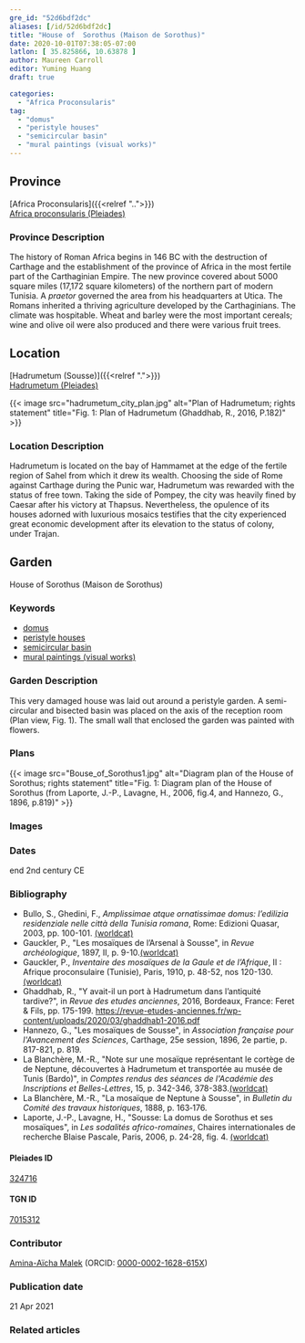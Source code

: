 ```yaml
---
gre_id: "52d6bdf2dc"
aliases: [/id/52d6bdf2dc]
title: "House of  Sorothus (Maison de Sorothus)"
date: 2020-10-01T07:38:05-07:00
latlon: [ 35.825866, 10.63878 ]
author: Maureen Carroll
editor: Yuming Huang
draft: true

categories:
  - "Africa Proconsularis"
tag:
  - "domus"
  - "peristyle houses"
  - "semicircular basin"
  - "mural paintings (visual works)"
---
```


## Province
[Africa Proconsularis]({{<relref "..">}}) \
[Africa proconsularis (Pleiades)](https://pleiades.stoa.org/places/991341)

### Province Description
The history of Roman Africa begins in 146 BC with the destruction of Carthage and the establishment of the province of Africa in the most fertile part of the Carthaginian Empire.  The new province covered about 5000 square miles (17,172 square kilometers) of the northern part of modern Tunisia.  A *praetor* governed the area from his headquarters at Utica.  The Romans inherited a thriving agriculture developed by the Carthaginians.  The climate was hospitable.  Wheat and barley were the most important cereals; wine and olive oil were also produced and there were various fruit trees.

## Location

[Hadrumetum (Sousse)]({{<relref ".">}}) \
[Hadrumetum (Pleiades)](https://pleiades.stoa.org/places/324716)

{{< image src="hadrumetum_city_plan.jpg" alt="Plan of Hadrumetum; rights statement" title="Fig. 1: Plan of Hadrumetum (Ghaddhab, R., 2016, P.182)" >}}

### Location Description
Hadrumetum is located on the bay of Hammamet at the edge of the fertile region of Sahel from which it drew its wealth.  Choosing the side of Rome against Carthage during the Punic war, Hadrumetum was rewarded with the status of free town. Taking the side of Pompey, the city was heavily fined by Caesar after his victory at Thapsus. Nevertheless, the opulence of its houses adorned with luxurious mosaics testifies that the city experienced great economic development after its elevation to the status of colony, under Trajan.

<!--## Sublocation-->

<!--
[AREA WITHIN LOCATION, LIKE “PALATINE HILL”](GEOREFERENCE LINK)
A sublocation is any area larger than an individual garden, but located within a location. I would always try to include a link to a controlled vocabulary here if possible. This ID may well be different from the Garden ID, e.g., Pompeii versus a Garden in one of the houses which has its own Pleiades ID.
-->

<!--### Sublocation Description-->

<!-- DESCRIPTION -->

## Garden
House of  Sorothus (Maison de Sorothus)

### Keywords
- [domus](http://vocab.getty.edu/page/aat/300005506)
- [peristyle houses](http://vocab.getty.edu/page/aat/300005452)
- [semicircular basin](#)
- [mural paintings (visual works)](http://vocab.getty.edu/page/aat/300033644)

<!-- [urban villas](#) -->

### Garden Description
This very damaged house was laid out around a peristyle garden. A semi-circular and bisected basin was placed on the axis of the reception room (Plan view, Fig. 1). The small wall that enclosed the garden was painted with flowers.



<!--### Maps
{{< image src="map_of_hadrementum.jpg" alt="Map of Hadrementum at hadrumetum; rights statement" title="Map: Map of Hadrementum. 1. House of Sorothus, 2. House of the arsenal and House of Vergil, 3. House of the masks, 4. House of the ostriches, 5. Balzan house, 6. House of the satyrs and of the Bacchae, 7. House at the catacomb of the Good Shepherd. (North is at the top; there is no scale.) Adapted from Amplissimae. (Rights statement)" >}}-->

### Plans


{{< image src="Bouse_of_Sorothus1.jpg" alt="Diagram plan of the House of Sorothus; rights statement" title="Fig. 1: Diagram plan of the House of Sorothus (from Laporte, J.-P., Lavagne, H., 2006, fig.4, and Hannezo, G., 1896, p.819)" >}}

### Images

<!--
{{< image src="FILENAME" alt="ALT_TEXT" title="CAPTION" >}}
-->

### Dates
end 2nd century CE
### Bibliography
- Bullo, S., Ghedini, F., *Amplissimae atque ornatissimae domus: l’edilizia residenziale nelle città della Tunisia romana*, Rome: Edizioni Quasar, 2003, pp. 100-101. [(worldcat)](http://www.worldcat.org/oclc/989088620)
- Gauckler, P., "Les mosaïques de l’Arsenal à Sousse", in *Revue archéologique*, 1897, II, p. 9-10.[(worldcat)](http://www.worldcat.org/oclc/5547381665)
- Gauckler, P., *Inventaire des mosaïques de la Gaule et de l’Afrique*, II : Afrique
proconsulaire (Tunisie), Paris, 1910, p. 48-52, nos 120-130.[(worldcat)](http://www.worldcat.org/oclc/488882908)
- Ghaddhab, R., "Y avait-il un port à Hadrumetum dans l’antiquité tardive?", in *Revue des etudes anciennes*, 2016, Bordeaux, France: Feret & Fils, pp. 175-199. https://revue-etudes-anciennes.fr/wp-content/uploads/2020/03/ghaddhab1-2016.pdf
- Hannezo, G., "Les mosaïques de Sousse", in *Association française pour l'Avancement des Sciences*, Carthage, 25e session, 1896, 2e partie, p. 817-821, p. 819.
- La Blanchère, M.-R., "Note sur une mosaïque représentant le cortège de de Neptune, découvertes à Hadrumetum et transportée au musée de Tunis (Bardo)", in *Comptes rendus des séances de l'Académie des Inscriptions et Belles-Lettres*, 15, p. 342-346, 378-383.[(worldcat)](http://www.worldcat.org/oclc/4649609892)
- La Blanchère, M.-R., "La mosaïque de Neptune à Sousse", in *Bulletin du Comité des travaux historiques*, 1888, p. 163‑176.
- Laporte, J.-P., Lavagne, H., "Sousse: La domus de Sorothus et ses mosaïques", in *Les sodalités africo-romaines*, Chaires internationales de recherche Blaise Pascale, Paris, 2006, p. 24-28, fig. 4.  [(worldcat)](http://www.worldcat.org/oclc/912914354)




<!--#### Periodo ID-->

<!-- [PERIODO_ID](https://pleiades.stoa.org/places/PLEIADES_ID) -->

#### Pleiades ID
[324716](https://pleiades.stoa.org/places/324716)

#### TGN ID
[7015312](http://vocab.getty.edu/page/tgn/7015312)

### Contributor
[Amina-Aïcha Malek](link) (ORCID: [0000-0002-1628-615X](https://orcid.org/0000-0002-1628-615X))

### Publication date

21 Apr 2021

### Related articles
